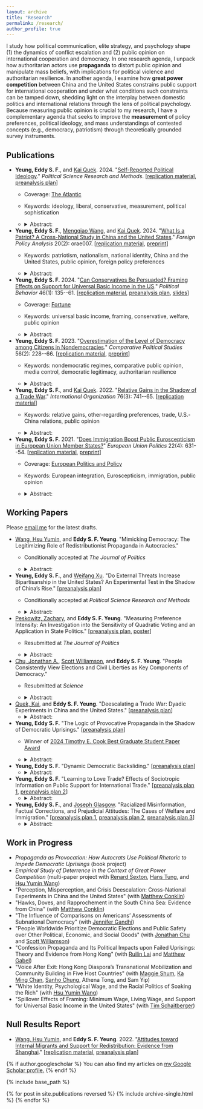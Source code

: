 ```yaml
---
layout: archive
title: "Research"
permalink: /research/
author_profile: true
---
```


I study how political communication, elite strategy, and psychology shape (1) the dynamics of conflict escalation and (2) public opinion on international cooperation and democracy. In one research agenda, I unpack how authoritarian actors use **propaganda** to distort public opinion and manipulate mass beliefs, with implications for political violence and authoritarian resilience. In another agenda, I examine how **great power competition** between China and the United States constrains public support for international cooperation and under what conditions such constraints can be tamped down, shedding light on the interplay between domestic politics and international relations through the lens of political psychology. Because measuring public opinion is crucial to my research, I have a complementary agenda that seeks to improve the **measurement** of policy preferences, political ideology, and mass understandings of contested concepts (e.g., democracy, patriotism) through theoretically grounded survey instruments.

## Publications

-   **Yeung, Eddy S. F.**, and [Kai Quek](https://ppaweb.hku.hk/f/quek). 2024. "[Self-Reported Political Ideology](https://doi.org/10.1017/psrm.2024.2)." *Political Science Research and Methods*. [[replication material](https://doi.org/10.7910/DVN/FLKUMG), [preanalysis plan](https://osf.io/87bvs)]
    -   Coverage: [The Atlantic](https://www.theatlantic.com/politics/archive/2024/03/gen-z-gender-divide-2024-election/677723)
    -   Keywords: ideology, liberal, conservative, measurement, political sophistication
    -   <details>

        <summary>Abstract:</summary>

        American politics scholarship has relied extensively on self-reported measures of ideology. We evaluate these widely used measures through an original national survey. Descriptively, we show that Americans’ understandings of "liberal" and "conservative" are weakly aligned with conventional definitions of these terms and that such understandings are heterogeneous across social groups, casting doubt on the construct validity and measurement equivalence of ideological self-placements. Experimentally, we randomly assign one of three measures of ideology to each respondent: (1) the standard ANES question, (2) a version that adds definitions of "liberal" and "conservative," and (3) a version that keeps these definitions but removes ideological labels from the question. We find that the third measure, which helps to isolate symbolic ideology from operational ideology, shifts self-reported ideology in important ways: Democrats become more conservative, and Republicans more liberal. These findings offer first-cut experimental evidence on the limitations of self-reported ideology as a measure of operational ideology, and contribute to ongoing debates about the use of ideological self-placements in American politics.

        </details>
-   **Yeung, Eddy S. F.**, [Mengqiao Wang](http://sidc.uibe.edu.cn/szdw/jsjs/2042423e4c1a4b95b56951f9de24cac0.htm), and [Kai Quek](https://ppaweb.hku.hk/f/quek). 2024. "[What Is a Patriot? A Cross-National Study in China and the United States](https://doi.org/10.1093/fpa/orae007)." *Foreign Policy Analysis* 20(2): orae007. [[replication material](https://doi.org/10.7910/DVN/GEV30Y), [preprint](https://eddy-yeung.github.io/assets/YeungWangQuek_patriot.pdf)]
    -   Keywords: patriotism, nationalism, national identity, China and the United States, public opinion, foreign policy preferences
    -   <details>

        <summary>Abstract:</summary>

        Patriotism is a pervasive political force. However, not much is known about how people understand what it means to be "patriotic" in the first place. We conduct a cross-country study of mass understandings of patriotism. Through parallel national surveys in two global superpowers—China and the United States—we uncover the substantively different understandings of what it means to be "patriotic" between and within countries, and how the different understandings may map onto different policy preferences. In particular, while the literature draws a distinction between (benign) patriotism and (malign) nationalism, we find that most Chinese respondents—and about a third of American respondents—understand patriotism as nationalism. The nationalistic understanding of patriotism, in turn, corresponds to more hawkish foreign policy preferences. By unpacking folk intuitions about patriotism and mapping them onto existing scholarly debates, we bridge the distance between the academic literature and the mass political behavior it seeks to explain.

        </details>
-   **Yeung, Eddy S. F.** 2024. "[Can Conservatives Be Persuaded? Framing Effects on Support for Universal Basic Income in the US](https://rdcu.be/cVUvX)." *Political Behavior* 46(1): 135--61. [[replication material](https://doi.org/10.7910/DVN/VCHMLD), [preanalysis plan](https://osf.io/bcuqe), [slides](https://eddy-yeung.github.io/assets/Yeung_APPAM.pdf)]
    -   Coverage: [Fortune](https://fortune.com/2024/02/05/texas-republican-ubi-hand-out-money-like-popcorn-houston)
    -   Keywords: universal basic income, framing, conservative, welfare, public opinion
    -   <details>

        <summary>Abstract:</summary>

        Universal basic income (UBI) has been proposed as a policy response to technological advances and structural inequality. Yet, recent data show that most conservatives in Europe and the US are strongly opposed to the welfare proposal. Can framing UBI as a policy that conforms to their ideological predispositions overcome such opposition? Exploiting the compatibility of UBI with core conservative ideals such as individualism and laissez-faire government, I design an original survey experiment that randomly exposes respondents to one of two frames: (1) an <em>equalizing-opportunity</em> frame which emphasizes that UBI creates a level playing field and promotes self-responsibility, or (2) a <em>limiting-government</em> frame which highlights UBI as a policy that limits government and reduces bureaucracy. I find that American conservatives—identified by using 10 policy statements—remained strongly opposed to UBI even after they were presented with such frames. Analyses of open-ended responses, which show that <em>how</em> conservatives explained their opposition to UBI remained unchanged regardless of framing, reinforce this conclusion. Conservatives’ opposition to UBI remained rigid, even after the key components of UBI that fit the conservative ideology were accentuated. These results shed light on the political feasibility of framing UBI, and the rigidity of welfare attitudes among American conservatives.

        </details>
-   **Yeung, Eddy S. F.** 2023. "[Overestimation of the Level of Democracy among Citizens in Nondemocracies](https://doi.org/10.1177/00104140221089647)." *Comparative Political Studies* 56(2): 228--66. [[replication material](https://doi.org/10.7910/DVN/HUAADF), [preprint](https://osf.io/2fqmh)]
    -   Keywords: nondemocratic regimes, comparative public opinion, media control, democratic legitimacy, authoritarian resilience
    -   <details>

        <summary>Abstract:</summary>

        Overestimation of the level of democracy is prevalent among citizens in nondemocracies. Despite such prevalence, no research to date has systematically documented this phenomenon and examined its determinants. Yet given the renewed interest in the role of legitimacy in authoritarian survival, studying whether and why this phenomenon arises is important to our understanding of authoritarian resilience. I argue that, even in the absence of democratic institutions in nondemocracies, autocrats exercise media control in order to boost their democratic legitimacy. This façade of democracy, in turn, benefits their survival. Combining media freedom data with individual survey response data that include over 30,000 observations from 22 nondemocracies, I find that overestimation of the level of democracy is greater in countries with stronger media control. But highly educated citizens overestimate less. These findings shed light on media control as a strategy for authoritarian survival, and have important implications for modernization theory.

        </details>
-   **Yeung, Eddy S. F.**, and [Kai Quek](https://ppaweb.hku.hk/f/quek). 2022. "[Relative Gains in the Shadow of a Trade War](https://doi.org/10.1017/S0020818322000030)." *International Organization* 76(3): 741--65. [[replication material](https://doi.org/10.7910/DVN/DEPUUO)]
    -   Keywords: relative gains, other-regarding preferences, trade, U.S.-China relations, public opinion
    -   <details>

        <summary>Abstract:</summary>

        When do people care about relative gains in trade? Much of the international relations scholarship—and much of the political rhetoric on trade—would lead us to expect support for a trade policy that benefits ourselves more than it benefits others. Yet, a large interdisciplinary literature also points to the prevalence and importance of other-regarding preferences, rendering the conventional wisdom contestable. We investigate whether and how relative gains influence trade preferences through an original survey experiment in the midst of the China–US trade war. We find that in a win-win scenario, relative gains shape trade opinion: if both sides are gaining, people want to gain more than their foreign trade partner. However, these considerations are offset in a win-lose scenario where the other side is losing out. Relative-gains considerations causally affect opinion on trade, but not in a "beggar-thy-neighbor" or even a "beggar-thy-rival" situation. These findings contribute to our understanding of the role of relative gains in international relations and provide the first experimental evidence that relative-gains considerations can be offset by other-regarding preferences in international trade.

        </details>
-   **Yeung, Eddy S. F.** 2021. "[Does Immigration Boost Public Euroscepticism in European Union Member States?](https://doi.org/10.1177/14651165211030428)" *European Union Politics* 22(4): 631--54. [[replication material](https://github.com/Eddy-Yeung/euroscepticism-and-immigration), [preprint](https://osf.io/jb5pm)]
    -   Coverage: [European Politics and Policy](https://blogs.lse.ac.uk/europpblog/2021/08/02/there-is-no-evidence-that-immigration-boosts-euroscepticism-in-eu-member-states)
    -   Keywords: European integration, Euroscepticism, immigration, public opinion
    -   <details>

        <summary>Abstract:</summary>

        A number of studies have established a strong link between anti-immigration and Eurosceptic attitudes. But does this relationship necessarily imply that more immigration would increase public Euroscepticism in member states of the European Union? I evaluate this question by analyzing immigration data and Eurobarometer survey data over the period 2009–2017. The analysis shows no evidence that individual levels of Euroscepticism increase with actual levels of immigration. This result suggests that a strong link between anti-immigration and Eurosceptic attitudes does not necessarily translate into a strong link between immigration levels and public Euroscepticism. Public Euroscepticism can still be low even if immigration levels are high.

        </details>

## Working Papers

Please [email me](mailto:shing.fung.yeung@emory.edu) for the latest drafts.
-   [Wang, Hsu Yumin](https://hsuyuminwang.com), and **Eddy S. F. Yeung**. "Mimicking Democracy: The Legitimizing Role of Redistributionist Propaganda in Autocracies."
    -   Conditionally accepted at *The Journal of Politics*
    -   <details>

        <summary>Abstract:</summary>

        Autocrats often disseminate propaganda to boast about their redistributive efforts. Why is such propaganda so prevalent in autocracies? We propose a novel explanation: redistributionist propaganda helps autocrats fortify a façade of democracy. Our argument is premised on nuanced understandings of democracy among the masses: many citizens do not hold a strict, procedural view of democracy; instead, they often understand democracy through the lens of social equity. Exploiting such nuanced understandings of democracy, autocrats can deploy redistributionist propaganda to manipulate public opinion on how "equity-promoting"—and therefore how "democracy-promoting"—the regime is. To evaluate our argument, we first demonstrate with extensive cross-national survey data that perceived social equity strongly predicts perceived democratic legitimacy among global citizens. We then probe the causal effect of redistributionist propaganda by using a preregistered survey experiment that exploits real-world propaganda material in China. Consistent with our argument, respondents exposed to redistributionist propaganda evaluated China’s democracy more positively.

        </details>
-   **Yeung, Eddy S. F.**, and [Weifang Xu](https://coss.fsu.edu/polisci/grad-students/weifang-xu). "Do External Threats Increase Bipartisanship in the United States? An Experimental Test in the Shadow of China’s Rise." [[preanalysis plan](https://osf.io/jvehu)]
    -   Conditionally accepted at *Political Science Research and Methods*
    -   <details>

        <summary>Abstract:</summary>

        Do external threats increase American bipartisanship? While previous scholarship suggests they do, recent research argues that security threats from foreign adversaries may further polarize Americans amid hyperpartisanship, as information about external threats is often filtered through partisan lens. We subject these competing perspectives to an experimental test. Leveraging the Biden and Trump administrations’ similar characterization of the China threat, we exposed American respondents to real-world primes about security threats from China, while randomizing the messenger of such primes. Our preregistered experiment shows that the threat primes—regardless of the partisan identity of their messenger—boosted Democrats’ and Republicans’ support for assertive foreign policy in a largely parallel manner, thereby failing to reduce preference polarization. Importantly, there were no measurable changes across multiple indicators of affective polarization. These findings clarify the limits of external threats in uniting Americans, while also challenging recent perspectives that external threats—often colored by elite rhetoric—will further polarize the American public.

        </details>
-   [Peskowitz, Zachary](https://www.zacharypeskowitz.com), and **Eddy S. F. Yeung**. "Measuring Preference Intensity: An Investigation into the Sensitivity of Quadratic Voting and an Application in State Politics." [[preanalysis plan](https://osf.io/z23xu), [poster](https://apsa2023-apsa.ipostersessions.com/?s=FA-39-0C-F2-DB-23-5E-37-B6-15-93-A4-3F-2F-1C-35)]
    -   Resubmitted at *The Journal of Politics*
    -   <details>

        <summary>Abstract:</summary>

        Measuring preference intensity is extraordinarily difficult. Quadratic voting for survey research (QVSR) measures individual preference intensity using an incentive-compatible approach. Because QVSR elicits preference intensity relative to a set of alternatives, one reasonable but untested concern is its sensitivity to the choice set of policy issues. We randomly assign choice sets of policy issues to respondents and measure their preference intensity. We show that measured levels of preference intensity are <em>not</em> sensitive to changes in policy bundles for a wide range of policies. Moreover, QVSR effectively tamps down individuals’ incentives to report extreme preferences compared to Likert measures. We then use our measures to examine how state-level preference intensity predicts actual policy outcomes, offering first-cut empirical evidence that preference intensity does not meaningfully shape policy congruence in the American states. We contribute to the methodological literature on measuring preference intensity and the substantive literature on policy representation in U.S. politics.

        </details>
-   [Chu, Jonathan A.](https://www.jonathanchu.org), [Scott Williamson](https://www.scott-williamson.com), and **Eddy S. F. Yeung**. "People Consistently View Elections and Civil Liberties as Key Components of Democracy."
    -   Resubmitted at *Science*
    -   <details>

        <summary>Abstract:</summary>

        How do people around the world define democracy? Answering this question is critical as countries face democratic backsliding and authoritarian governments promote alternative notions of democracy. Indeed, some scholars argue that people from different backgrounds understand democracy differently. In contrast, we discover strikingly consistent views on what constitutes a "democratic" country from our conjoint survey experiments conducted in the United States, Italy, Egypt, India, Thailand, and Japan. People within these countries and among a diverse range of subgroups consistently emphasize free and fair elections and civil liberties as key determinants of democracy. Countries are also considered more democratic if they produce desirable outcomes, but these effects are smaller and less consistent.

        </details>
-   [Quek, Kai](https://ppaweb.hku.hk/f/quek), and **Eddy S. F. Yeung**. "Deescalating a Trade War: Dyadic Experiments in China and the United States." [[preanalysis plan](https://osf.io/pbuew)]
    -   <details>

        <summary>Abstract:</summary>

        How can a trade war be deescalated? While the possible scenarios are many, they often involve some positive signal from one side and reciprocation by the other. How one country reciprocates—and how its domestic public and international rival respond to its reciprocation—is critical to the dynamics of deescalation. However, existing literature focuses theoretically on one form of reciprocation: balanced reciprocity (reciprocation perceivably equivalent to the received). We propose and theorize two additional forms of reciprocation: semi-reciprocity (less than received) and super-reciprocity (more than received). We map theory to experimentation by fielding parallel experiments in China and the United States, capturing the full interaction structure and randomizing who initiates, who reciprocates, and how. The dyadic experiments show, for the first time, how the form and sequence of reciprocation can shape the prospect of rapprochement. By tracking the outcomes across different action-reciprocation pathways among the populations at stake, we offer causal evidence on the domestic dynamics underlying the different pathways of deescalating a trade war that has impacted the global economy profoundly.

        </details>
-   **Yeung, Eddy S. F.** "The Logic of Provocative Propaganda in the Shadow of Democratic Uprisings." [[preanalysis plan](https://osf.io/2hn3q)]
    -   Winner of [2024 Timothy E. Cook Best Graduate Student Paper Award](https://politicalcommunication.org/awards)
    -   <details>

        <summary>Abstract:</summary>

        In contemporary autocracies where democratic uprisings have gained momentum, a special form of propaganda exists: political messages that blatantly taunt or mock the opposition. Instead of diverting citizens’ attention away from opposition voices, such propaganda directs its rhetoric and public attention toward the antiregime movement. What is the political logic behind it? I argue that such propaganda aims to provoke and radicalize the opposition: by radicalizing protesters in social movements, autocrats can discredit regime opponents and dissuade others from joining forces with the opposition; thus, provocative propaganda can help delegitimize the opposition and impede democratic uprisings, benefiting authoritarian survival. I conduct a preregistered experiment in Hong Kong and find that regime opponents report higher levels of anger, disgust, and violence support upon randomized exposure to provocative propaganda, offering microfoundations for my theory. I provide additional qualitative evidence by tracing Hong Kong’s democratic uprising in 2019–20, illustrating the strategic timing of provocative propaganda.
        
        </details>
-   **Yeung, Eddy S. F.** "Dynamic Democratic Backsliding." [[preanalysis plan](https://osf.io/kczh6)]
    -   <details>

        <summary>Abstract:</summary>

        Democratic backsliding occurs over time, but the study of how citizens respond to undemocratic politicians has been predominantly static. I formulate and test predictions about how different <em>sequences</em> of democratic backsliding shape accountability. Using a preregistered experiment capturing the reality that democratic transgressions are committed by elected officials (not unelected candidates) over time, I find that a majority of American respondents—against the backdrop of partisan and policy interests—are willing to recall the incumbent as episodes of democratic backsliding unfold. Moreover, reacting to the same transgressions in different time contexts, respondents change their recall decisions drastically depending on what other transgressions precede. Incumbents who incrementally increase the severity of democratic transgressions are less likely to be held accountable than those who incrementally decrease the severity. My dynamic approach not only paints a less pessimistic picture of American democracy but also demonstrates how sequence matters in shaping voter behavior amid democratic backsliding.

        </details>
-   **Yeung, Eddy S. F.** "Learning to Love Trade? Effects of Sociotropic Information on Public Support for International Trade." [[preanalysis plan 1](https://osf.io/pm8nd), [preanalysis plan 2](https://osf.io/rb64t)]
    -   <details>

        <summary>Abstract:</summary>

        Past influential literature in IPE holds that individuals "learn to love globalization." Recent research further shows that providing egocentric information—which helps individuals understand how trade affects economic self-interest—powerfully shapes trade support. Existing scholarship, however, remains inconclusive on whether sociotropic information—which helps individuals understand how trade affects their country—induces similar effects on trade preferences. Drawing on existing theories and observational data, I first identify sociotropic information that is "most likely" to enhance trade support in the US: trade’s benefits on American jobs or exports/imports, particularly in the agricultural and manufacturing sectors. I then test the impact of such sociotropic information by conducting two preregistered experiments on nationally-representative samples. Across both experiments, I find no evidence that informing citizens about the societal benefits of trade increases trade support, suggesting that the role of sociotropic information in shaping trade attitudes may be more limited than previously thought.

        </details>
-   **Yeung, Eddy S. F.**, and [Joseph Glasgow](http://polisci.emory.edu/home/people/graduate-students.html). "Racialized Misinformation, Factual Corrections, and Prejudicial Attitudes: The Cases of Welfare and Immigration." [[preanalysis plan 1](https://osf.io/w59ek), [preanalysis plan 2](https://osf.io/5w63f), [preanalysis plan 3](https://osf.io/4mcy6)]
    -   <details>

        <summary>Abstract:</summary>

        Misunderstandings about marginalized social groups are widespread among the American public and can play an important role in shaping outgroup prejudice. Does correcting racialized misperceptions about marginalized groups mitigate prejudicial attitudes? To test the impact of factual corrections, we conduct three preregistered survey experiments in the US (<em>N</em> = 8,306). Study 1 and Study 2 draw on the case of welfare and inform respondents that the share of Black welfare recipients is lower than that of White recipients. Study 3 focuses on the case of immigration and informs respondents that immigrants’ crime rate is lower than natives’ crime rate. Across three well-powered experiments, we estimate substantively null effects of factual corrections on multiple measures of prejudice. Policy attitudes also did not change, although our information interventions significantly reduced misperceptions about Blacks and immigrants. These findings highlight the challenges of using corrective information to improve citizens’ attitudes toward minority groups.

        </details>

## Work in Progress

-   *Propaganda as Provocation: How Autocrats Use Political Rhetoric to Impede Democratic Uprisings* (book project)
-   *Empirical Study of Deterrence in the Context of Great Power Competition* (multi-paper project with [Renard Sexton](https://renardsexton.com), [Hans Tung](https://homepage.ntu.edu.tw/~hanstung/Home.html), and [Hsu Yumin Wang](https://hsuyuminwang.com))
-   "Perception, Misperception, and Crisis Deescalation: Cross-National Experiments in China and the United States" (with [Matthew Conklin](https://matthewjconklin.com))
-   "Hawks, Doves, and Rapprochement in the South China Sea: Evidence from China" (with [Matthew Conklin](https://matthewjconklin.com))
-   "The Influence of Comparisons on Americans’ Assessments of Subnational Democracy" (with [Jennifer Gandhi](https://www.jennifergandhi.com))
-   "People Worldwide Prioritize Democratic Elections and Public Safety over Other Political, Economic, and Social Goods" (with [Jonathan Chu](https://www.jonathanchu.org) and [Scott Williamson](https://www.scott-williamson.com))
-   "Confession Propaganda and Its Political Impacts upon Failed Uprisings: Theory and Evidence from Hong Kong" (with [Ruilin Lai](https://www.ruilinlai.com) and [Matthew Gabel](https://matthewgabel.wixsite.com/mysite))
-   "Voice After Exit: Hong Kong Diaspora’s Transnational Mobilization and Community Building in Five Host Countries" (with [Maggie Shum](http://www.maggieshum.com), [Ka Ming Chan](https://www.kmchan.page), [Sanho Chung](https://sanhochung.me), Athena Tong, and Sam Yip)
-   "White Identity, Psychological Wage, and the Racial Politics of Soaking the Rich" (with [Hsu Yumin Wang](https://hsuyuminwang.com))
-   "Spillover Effects of Framing: Minimum Wage, Living Wage, and Support for Universal Basic Income in the United States" (with [Tim Schaitberger](https://www.kcl.ac.uk/people/tim-schaitberger))

## Null Results Report

-   [Wang, Hsu Yumin](https://hsuyuminwang.com), and **Eddy S. F. Yeung**. 2022. "[Attitudes toward Internal Migrants and Support for Redistribution: Evidence from Shanghai](https://osf.io/eymhu)." [[replication material](https://github.com/Eddy-Yeung/mig-and-redist), [preanalysis plan](https://osf.io/fg2d6)]

{% if author.googlescholar %} You can also find my articles on <u><a href="{{author.googlescholar}}">my Google Scholar profile</a>.</u> {% endif %}

{% include base_path %}

{% for post in site.publications reversed %} {% include archive-single.html %} {% endfor %}
